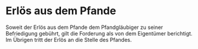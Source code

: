 # Erlös aus dem Pfande

Soweit der Erlös aus dem Pfande dem Pfandgläubiger zu seiner Befriedigung gebührt, gilt die Forderung als von dem Eigentümer berichtigt. Im Übrigen tritt der Erlös an die Stelle des Pfandes. 

